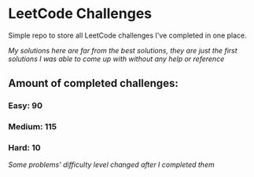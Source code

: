 
# LeetCode Challenges

Simple repo to store all LeetCode challenges I've completed in one place.

<i>My solutions here are far from the best solutions, they are just the first solutions I was able to come up with without any help or reference</i>

## Amount of completed challenges:

### Easy: 90

### Medium: 115

### Hard: 10

<i>Some problems' difficulty level changed after I completed them</i>
